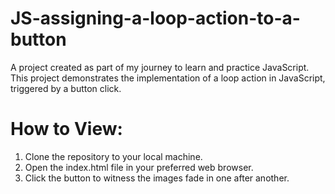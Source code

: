 # JS-assigning-a-loop-action-to-a-button

A project created as part of my journey to learn and practice JavaScript.
This project demonstrates the implementation of a loop action in JavaScript, triggered by a button click.

# How to View:
1. Clone the repository to your local machine.
2. Open the index.html file in your preferred web browser.
3. Click the button to witness the images fade in one after another.
